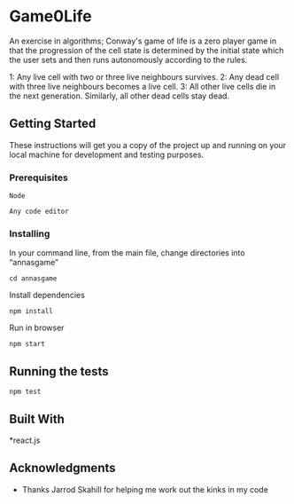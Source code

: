 # Game0Life

An exercise in algorithms; Conway's game of life is a zero player game in that the progression of the cell state is determined by the initial state which the user sets and then runs autonomously according to the rules. 

1: Any live cell with two or three live neighbours survives.
2: Any dead cell with three live neighbours becomes a live cell.
3: All other live cells die in the next generation. Similarly, all other dead cells stay dead.


## Getting Started

These instructions will get you a copy of the project up and running on your local machine for development and testing purposes.
### Prerequisites

```
Node

Any code editor
```

### Installing


In your command line, from the main file, change directories into “annasgame”

```
cd annasgame
```

Install dependencies 

```
npm install
```

Run in browser

```
npm start
```

## Running the tests

```
npm test
```

## Built With

*react.js

## Acknowledgments

* Thanks Jarrod Skahill for helping me work out the kinks in my code
